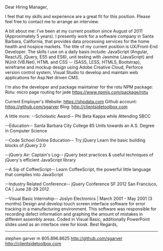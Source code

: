 Dear Hiring Manager,

I feel that my skills and experience are a great fit for this position. Please feel free to contact me to arrange an interview.

A bit about me: 
I've been at my current position since August of 2011 (Approximately 5 years). I presently work for a software company in Santa Barbara, California, that provides data processing services for the home health and hospice markets. The title of my current position is UX/Front-End Developer. The skills I use on a daily basis include: JavaScript (Angular, ReactJS, jQuery, ES5 and ES6), unit testing with Jasmine (JavaScript) and NUnit (VB.Net), HTML and CSS -- (SASS, LESS, HTML5, Bootstrap), wireframe and mockup design using Adobe Creative Cloud, Perforce version control system, Visual Studio to develop and maintain web applications for Asp.Net driven CMS.

I'm also the developer and package maintainer for the rotu NPM package: Rotu: micro page routing for jade https://www.npmjs.com/package/rotu

Current Employer's Website: https://shpdata.com 
Github account: https://github.com/sgarver
Blog: http://clientsidetoolbox.com

A little more: 
--Scholastic Award-- 
Phi Beta Kappa while Attending SBCC

--Education-- 
Santa Barbara City College 
85 Units towards an A.S. Degree in Computer Science

--Code School Online Education-- 
Try jQuery Learn the basic building blocks of jQuery 2.0 

--jQuery Air: Captain's Log-- 
jQuery best practices & useful techniques of jQuery's efficient JavaScript library 

--A Sip of CoffeeScript-- 
Learn CoffeeScript, the powerful little language that compiles into JavaScript 

--Industry Related Conference-- 
jQuery Conference SF 2012 San Francisco, CA | June 28-29 2012 

--Visual Basic Internship-- 
Joslyn Electronics | March 2001 - May 2001 (3 months) 
Design and develop touch screen interface software for error tracking in a manufacturing environment. This software was responsible for recording defect information and graphing the amount of mistakes in different assembly areas. Coded in Visual Basic; additionally PowerPoint slides used as an interface view for kiosk. Best Regards, 

--- 
stephen garver 
m 805.896.8625 
http://github.com/sgarver 
http://clientsidetoolbox.com
